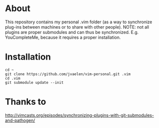 # About

This repository contains my personal .vim folder (as a way to synchronize plug-ins between machines or to share with other people).
NOTE: not all plugins are proper submodules and can thus be synchronized. E.g. YouCompleteMe, because it requires a proper installation.

# Installation

    cd ~
    git clone https://github.com/jvaelen/vim-personal.git .vim
    cd .vim
    git submodule update --init

# Thanks to

http://vimcasts.org/episodes/synchronizing-plugins-with-git-submodules-and-pathogen/
